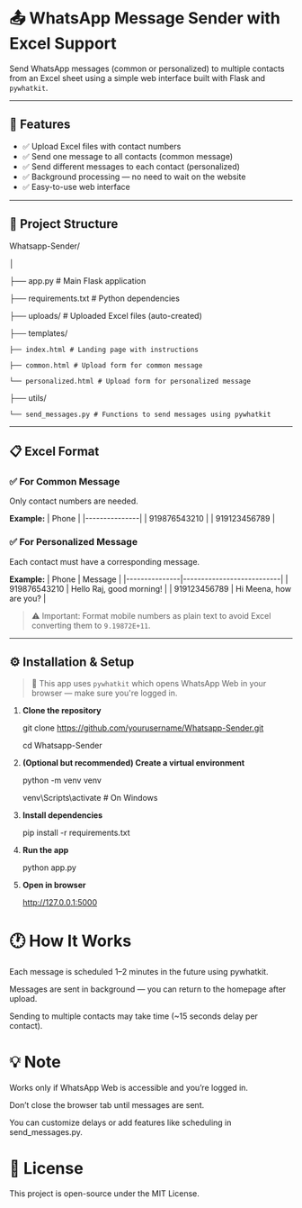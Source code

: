 # 📤 WhatsApp Message Sender with Excel Support

Send WhatsApp messages (common or personalized) to multiple contacts from an Excel sheet using a simple web interface built with Flask and `pywhatkit`.

---

## 🚀 Features

- ✅ Upload Excel files with contact numbers
- ✅ Send one message to all contacts (common message)
- ✅ Send different messages to each contact (personalized)
- ✅ Background processing — no need to wait on the website
- ✅ Easy-to-use web interface

---

## 📁 Project Structure

Whatsapp-Sender/

│

├── app.py # Main Flask application

├── requirements.txt # Python dependencies

├── uploads/ # Uploaded Excel files (auto-created)

├── templates/

    ├── index.html # Landing page with instructions 
    
    ├── common.html # Upload form for common message

    └── personalized.html # Upload form for personalized message

├── utils/

    └── send_messages.py # Functions to send messages using pywhatkit



---

## 📋 Excel Format

### ✅ For **Common Message**
Only contact numbers are needed.

**Example:**
| Phone         |
|---------------|
| 919876543210  |
| 919123456789  |

### ✅ For **Personalized Message**
Each contact must have a corresponding message.

**Example:**
| Phone         | Message                   |
|---------------|---------------------------|
| 919876543210  | Hello Raj, good morning!  |
| 919123456789  | Hi Meena, how are you?    |

> ⚠️ Important: Format mobile numbers as plain text to avoid Excel converting them to `9.19872E+11`.

---

## ⚙️ Installation & Setup

> 🔧 This app uses `pywhatkit` which opens WhatsApp Web in your browser — make sure you're logged in.

1. **Clone the repository**

    git clone https://github.com/yourusername/Whatsapp-Sender.git

    cd Whatsapp-Sender


2. **(Optional but recommended) Create a virtual environment**

    python -m venv venv

    venv\Scripts\activate  # On Windows


3. **Install dependencies**

    pip install -r requirements.txt


4. **Run the app**

    python app.py


5. **Open in browser**

    http://127.0.0.1:5000


# 🕐 How It Works
Each message is scheduled 1–2 minutes in the future using pywhatkit.

Messages are sent in background — you can return to the homepage after upload.

Sending to multiple contacts may take time (~15 seconds delay per contact).

# 💡 Note
Works only if WhatsApp Web is accessible and you’re logged in.

Don’t close the browser tab until messages are sent.

You can customize delays or add features like scheduling in send_messages.py.

# 🧾 License
This project is open-source under the MIT License.